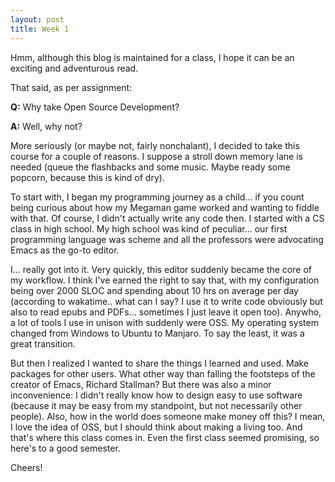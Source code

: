 ```yaml
---
layout: post
title: Week 1
---
```


Hmm, although this blog is maintained for a class, I hope it can be an exciting
and adventurous read.

That said, as per assignment:

**Q:** Why take Open Source Development?

**A:** Well, why not? [](#spoiler "Just kidding.")

More seriously (or maybe not, fairly nonchalant), I decided to take this course
for a couple of reasons. I suppose a stroll down memory lane is needed (queue
the flashbacks and some music. Maybe ready some popcorn, because this is kind of
dry).

To start with, I began my programming journey as a child... if you count being
curious about how my Megaman game worked and wanting to fiddle with that. Of
course, I didn't actually write any code then. I started with a CS class in high
school. My high school was kind of peculiar... our first programming language
was scheme and all the professors were advocating Emacs as the go-to editor.

I... really got into it. Very quickly, this editor suddenly became the core of
my workflow. I think I've earned the right to say that, with my configuration
being over 2000 SLOC and spending about 10 hrs on average per day (according to
wakatime.. what can I say? I use it to write code obviously but also to read
epubs and PDFs... sometimes I just leave it open too). Anywho, a lot of tools I
use in unison with suddenly were OSS. My operating system changed from Windows
to Ubuntu to Manjaro. To say the least, it was a great transition.

But then I realized I wanted to share the things I learned and used. Make
packages for other users. What other way than falling the footsteps of the
creator of Emacs, Richard Stallman? But there was also a minor inconvenience:
I didn't really know how to design easy to use software (because it may be easy
from my standpoint, but not necessarily other people). Also, how in the world
does someone make money off this? I mean, I love the idea of OSS, but I should
think about making a living too. And that's where this class comes in. Even the
first class seemed promising, so here's to a good semester.

Cheers!
